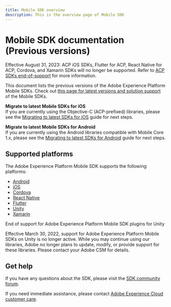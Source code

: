```yaml
---
title: Mobile SDK overview
description: This is the overview page of Mobile SDK
---
```


# Mobile SDK documentation (Previous versions)

<InlineAlert variant="error" slots="text"/>

Effective August 31, 2023: ACP iOS SDKs, Flutter for ACP, React Native for ACP, Cordova, and Xamarin SDKs will no longer be supported. Refer to [ACP SDKs end-of-support](https://developer.adobe.com/client-sdks/documentation/resources/acp-end-of-support/) for more information.

<InlineAlert variant="error" slots="text"/>

This document lists the previous versions of the Adobe Experience Platform Mobile SDKs. Check out [this page for latest versions and solution support](https://developer.adobe.com/client-sdks/documentation/current-sdk-versions/) of the Mobile SDKs.

<InlineAlert variant="info" slots="text"/>

**Migrate to latest Mobile SDKs for iOS**<br/>If you are currently using the Objective-C (ACP-prefixed) libraries, please see the [Migrating to latest SDKs for iOS](./migrate-to-swift.md) guide for next steps.

<InlineAlert variant="info" slots="text"/>

**Migrate to latest Mobile SDKs for Android**<br/>If you are currently using the Android libraries compatible with Mobile Core 1.x, please see the [Migrating to latest SDKs for Android](./migrate-to-android.md) guide for next steps.

## Supported platforms

The Adobe Experience Platform Mobile SDK supports the following platforms:

- [Android](./sdk-versions.md#android)
- [iOS](./sdk-versions.md#ios)
- [Cordova](./sdk-versions.md#cordova)
- [React Native](./sdk-versions.md#react-native)
- [Flutter](./sdk-versions.md#flutter)
- [Unity](./sdk-versions.md#unity)
- [Xamarin](./sdk-versions.md#xamarin)

<InlineAlert variant="warning" slots="header, text"/>

End of support for Adobe Experience Platform Mobile SDK plugins for Unity

Effective March 30, 2022, support for Adobe Experience Platform Mobile SDKs on Unity is no longer active. While you may continue using our libraries, Adobe no longer plans to update, modify, or provide support for these libraries. Please contact your Adobe CSM for details.

## Get help

If you have any questions about the SDK, please visit the [SDK community forum](https://experienceleaguecommunities.adobe.com/t5/adobe-experience-platform/ct-p/adobe-experience-platform-community).

If you need immediate assistance, please contact [Adobe Experience Cloud customer care](https://experienceleague.adobe.com/?support-solution=General#support).
